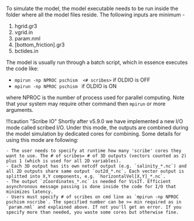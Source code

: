 To simulate the model, the model executable needs to be run inside the folder where all the model files reside. The following inputs are minimum - 

1. hgrid.gr3
2. vgrid.in
3. param.nml
4. [bottom_friction].gr3
5. bctides.in

The model is usually run through a batch script, which in essence executes the code like:

- `mpirun -np NPROC pschism  <# scribes>` if OLDIO is OFF 
- `mpirun -np NPROC pschism ` if OLDIO is ON

where NPROC is the number of process used for parallel computing. Note that your system may require 
 other command then `mpirun` or more arguments.

!!!caution "Scribe IO"
    Shortly after v5.9.0 we have implemented a new I/O mode called scribed I/O. Under this mode, the outputs are combined during the model simulation by dedicated cores for combining. Some details for using this mode are following:
    
    - The user needs to specify at runtime how many 'scribe' cores they want to use. The # of scribes= # of 3D outputs (vectors counted as 2) plus 1 (which is used for all 2D variables).
    - Each 3D output has its own netcdf output (e.g. `salinity_*.nc`) and all 2D outputs share same output `out2d_*.nc`. Each vector output is splitted into X,Y components, e.g. `horizontalVel[X,Y]_*.nc`.
    - The output `zCoordinates_*.nc` is needed for VisIT. Efficient asynchronous message passing is done inside the code for I/O that minimizes latency.
    - Users must specify # of scribes on cmd line as `mpirun -np NPROC pschism nscribe`. The specified number can be >= min required as in `param.nml` and explained above. If not you'll get an error. If you specify more than needed, you waste some cores but otherwise fine.
